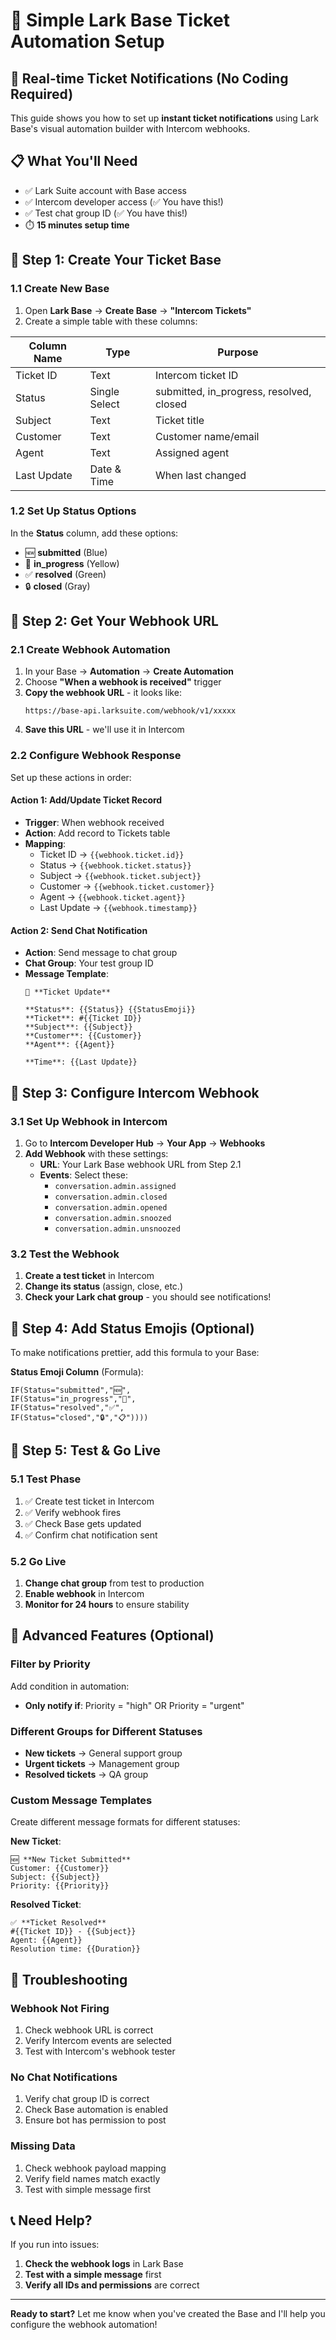 # 🚀 Simple Lark Base Ticket Automation Setup

## 🎯 **Real-time Ticket Notifications (No Coding Required)**

This guide shows you how to set up **instant ticket notifications** using Lark Base's visual automation builder with Intercom webhooks.

## 📋 **What You'll Need**

- ✅ Lark Suite account with Base access  
- ✅ Intercom developer access (✅ You have this!)
- ✅ Test chat group ID (✅ You have this!)
- ⏱️ **15 minutes setup time**

## 🔧 **Step 1: Create Your Ticket Base**

### **1.1 Create New Base**
1. Open **Lark Base** → **Create Base** → **"Intercom Tickets"**
2. Create a simple table with these columns:

| Column Name | Type | Purpose |
|-------------|------|---------|
| Ticket ID | Text | Intercom ticket ID |
| Status | Single Select | submitted, in_progress, resolved, closed |
| Subject | Text | Ticket title |
| Customer | Text | Customer name/email |
| Agent | Text | Assigned agent |
| Last Update | Date & Time | When last changed |

### **1.2 Set Up Status Options**
In the **Status** column, add these options:
- 🆕 **submitted** (Blue)
- 🔄 **in_progress** (Yellow) 
- ✅ **resolved** (Green)
- 🔒 **closed** (Gray)

## 🔧 **Step 2: Get Your Webhook URL**

### **2.1 Create Webhook Automation**
1. In your Base → **Automation** → **Create Automation**
2. Choose **"When a webhook is received"** trigger
3. **Copy the webhook URL** - it looks like:
   ```
   https://base-api.larksuite.com/webhook/v1/xxxxx
   ```
4. **Save this URL** - we'll use it in Intercom

### **2.2 Configure Webhook Response**
Set up these actions in order:

#### **Action 1: Add/Update Ticket Record**
- **Trigger**: When webhook received
- **Action**: Add record to Tickets table
- **Mapping**:
  - Ticket ID → `{{webhook.ticket.id}}`
  - Status → `{{webhook.ticket.status}}`
  - Subject → `{{webhook.ticket.subject}}`
  - Customer → `{{webhook.ticket.customer}}`
  - Agent → `{{webhook.ticket.agent}}`
  - Last Update → `{{webhook.timestamp}}`

#### **Action 2: Send Chat Notification**
- **Action**: Send message to chat group
- **Chat Group**: Your test group ID
- **Message Template**:
  ```
  🎫 **Ticket Update**
  
  **Status**: {{Status}} {{StatusEmoji}}
  **Ticket**: #{{Ticket ID}}
  **Subject**: {{Subject}}
  **Customer**: {{Customer}}
  **Agent**: {{Agent}}
  
  **Time**: {{Last Update}}
  ```

## 🔧 **Step 3: Configure Intercom Webhook**

### **3.1 Set Up Webhook in Intercom**
1. Go to **Intercom Developer Hub** → **Your App** → **Webhooks**
2. **Add Webhook** with these settings:
   - **URL**: Your Lark Base webhook URL from Step 2.1
   - **Events**: Select these:
     - `conversation.admin.assigned`
     - `conversation.admin.closed` 
     - `conversation.admin.opened`
     - `conversation.admin.snoozed`
     - `conversation.admin.unsnoozed`

### **3.2 Test the Webhook**
1. **Create a test ticket** in Intercom
2. **Change its status** (assign, close, etc.)
3. **Check your Lark chat group** - you should see notifications!

## 🔧 **Step 4: Add Status Emojis (Optional)**

To make notifications prettier, add this formula to your Base:

**Status Emoji Column** (Formula):
```
IF(Status="submitted","🆕",
IF(Status="in_progress","🔄", 
IF(Status="resolved","✅",
IF(Status="closed","🔒","📋"))))
```

## 🎯 **Step 5: Test & Go Live**

### **5.1 Test Phase**
1. ✅ Create test ticket in Intercom
2. ✅ Verify webhook fires
3. ✅ Check Base gets updated
4. ✅ Confirm chat notification sent

### **5.2 Go Live**
1. **Change chat group** from test to production
2. **Enable webhook** in Intercom
3. **Monitor for 24 hours** to ensure stability

## 🚀 **Advanced Features (Optional)**

### **Filter by Priority**
Add condition in automation:
- **Only notify if**: Priority = "high" OR Priority = "urgent"

### **Different Groups for Different Statuses**
- **New tickets** → General support group
- **Urgent tickets** → Management group
- **Resolved tickets** → QA group

### **Custom Message Templates**
Create different message formats for different statuses:

**New Ticket**:
```
🆕 **New Ticket Submitted**
Customer: {{Customer}}
Subject: {{Subject}}
Priority: {{Priority}}
```

**Resolved Ticket**:
```
✅ **Ticket Resolved**
#{{Ticket ID}} - {{Subject}}
Agent: {{Agent}}
Resolution time: {{Duration}}
```

## 🔧 **Troubleshooting**

### **Webhook Not Firing**
1. Check webhook URL is correct
2. Verify Intercom events are selected
3. Test with Intercom's webhook tester

### **No Chat Notifications**
1. Verify chat group ID is correct
2. Check Base automation is enabled
3. Ensure bot has permission to post

### **Missing Data**
1. Check webhook payload mapping
2. Verify field names match exactly
3. Test with simple message first

## 📞 **Need Help?**

If you run into issues:
1. **Check the webhook logs** in Lark Base
2. **Test with a simple message** first
3. **Verify all IDs and permissions** are correct

---

**Ready to start?** Let me know when you've created the Base and I'll help you configure the webhook automation! 